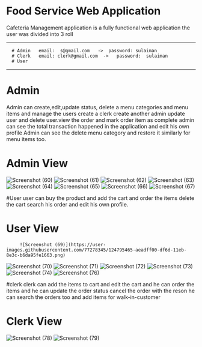 # Food Service Web Application

Cafeteria Management application is a fully functional web application the user was divided into 3 roll

-----------------------------------------------------------------------------------------------------------


      # Admin   email:  s@gmail.com   ->  password: sulaiman
      # Clerk   email: clerk@gmail.com  ->   password:  sulaiman
      # User

-------------------------------------------------------------------------------------------------------------

# Admin
   Admin can create,edit,update status, delete a menu categories and  menu items and manage the users create a clerk create another admin update user and
   delete user.view the order and mark order item as complete admin can see the total transaction  happened in the application and edit his own profile
   Admin can see the delete menu category and restore it similarly for menu items too.

# Admin View

   ![Screenshot (60)](https://user-images.githubusercontent.com/77278345/124793215-65f54680-df6b-11eb-8507-83befd65399d.png)
![Screenshot (61)](https://user-images.githubusercontent.com/77278345/124793235-6988cd80-df6b-11eb-8847-81dcfa98b32f.png)
![Screenshot (62)](https://user-images.githubusercontent.com/77278345/124793260-6e4d8180-df6b-11eb-9c64-654d75563b6c.png)
![Screenshot (63)](https://user-images.githubusercontent.com/77278345/124793272-71e10880-df6b-11eb-89d1-3aba6e9b2e67.png)
![Screenshot (64)](https://user-images.githubusercontent.com/77278345/124793306-7b6a7080-df6b-11eb-98d9-2ad4034218be.png)
![Screenshot (65)](https://user-images.githubusercontent.com/77278345/124793318-7e656100-df6b-11eb-85fa-a17404f0aefc.png)
![Screenshot (66)](https://user-images.githubusercontent.com/77278345/124793329-80c7bb00-df6b-11eb-8ea3-909a8c75062a.png)
![Screenshot (67)](https://user-images.githubusercontent.com/77278345/124793347-84f3d880-df6b-11eb-9e83-998d5b5471de.png)


#User
   user can buy the product and add the cart and order the items delete the cart search his order and edit his own profile.

   # User View
         ![Screenshot (69)](https://user-images.githubusercontent.com/77278345/124795465-aeadff00-df6d-11eb-8e3c-b6da95fe1663.png)
![Screenshot (70)](https://user-images.githubusercontent.com/77278345/124796298-a1dddb00-df6e-11eb-8e42-cbf4e1ebefa5.png)
![Screenshot (71)](https://user-images.githubusercontent.com/77278345/124796312-a4403500-df6e-11eb-818b-ddc6e30ca31f.png)
![Screenshot (72)](https://user-images.githubusercontent.com/77278345/124796318-a6a28f00-df6e-11eb-98b6-f700a63a2640.png)
![Screenshot (73)](https://user-images.githubusercontent.com/77278345/124796323-a904e900-df6e-11eb-9531-6c92352fedda.png)
![Screenshot (74)](https://user-images.githubusercontent.com/77278345/124796330-aaceac80-df6e-11eb-9846-ebd31d7ab8d5.png)
![Screenshot (76)](https://user-images.githubusercontent.com/77278345/124796338-ae623380-df6e-11eb-85e5-13f872a19075.png)


#clerk
   clerk can add the items to cart and edit the cart and he can order the items and he can update the order status cancel the order with the reson
   he can search the orders too and add items for walk-in-customer

   # Clerk View

   ![Screenshot (78)](https://user-images.githubusercontent.com/77278345/124802345-7dd1c800-df75-11eb-8138-1ebb381c6a0f.png)
![Screenshot (79)](https://user-images.githubusercontent.com/77278345/124802359-80ccb880-df75-11eb-8c84-c6441f04afa3.png)
